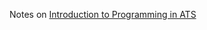 Notes on [Introduction to Programming in ATS](http://ats-lang.sourceforge.net/DOCUMENT/INT2PROGINATS/HTML/book1.html)
